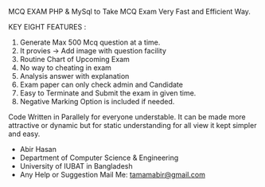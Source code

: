 MCQ EXAM
PHP &amp; MySql to Take MCQ Exam Very Fast and Efficient Way.

KEY EIGHT FEATURES :
1. Generate Max 500 Mcq question at a time.
2. It provies -> Add image with question facility
3. Routine Chart of Upcoming Exam
4. No way to cheating in exam 
5. Analysis answer with explanation
6. Exam paper can only check admin and Candidate
7. Easy to Terminate and Submit the exam in given time.
8. Negative Marking Option is included if needed.

Code Written in Parallely for everyone understable. It can be made more attractive or dynamic but for static understanding for all view it kept simpler and easy.

* Abir Hasan
* Department of Computer Science & Engineering
* University of IUBAT in Bangladesh
* Any Help or Suggestion Mail Me: tamamabir@gmail.com

